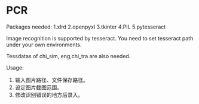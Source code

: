 # PCR
Packages needed:
1.xlrd
2.openpyxl
3.tkinter
4.PIL
5.pytesseract

Image recognition is supported by tesseract. You need to set tesseract path under your own environments.

Tessdatas of chi_sim, eng,chi_tra are also needed.

Usage:
1.  输入图片路径、文件保存路径。
2.  设定图片截图范围。
3.  修改识别错误的地方后录入。
